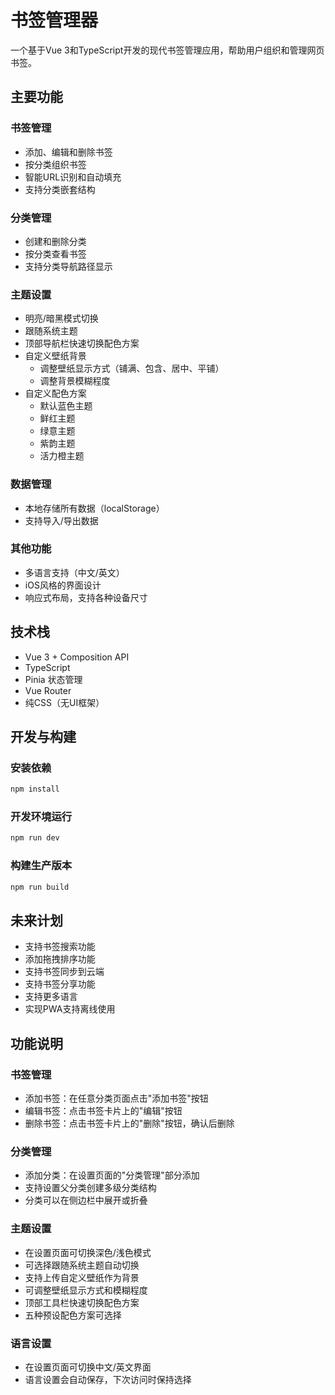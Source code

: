 # 书签管理器

一个基于Vue 3和TypeScript开发的现代书签管理应用，帮助用户组织和管理网页书签。

## 主要功能

### 书签管理
- 添加、编辑和删除书签
- 按分类组织书签
- 智能URL识别和自动填充
- 支持分类嵌套结构

### 分类管理
- 创建和删除分类
- 按分类查看书签
- 支持分类导航路径显示

### 主题设置
- 明亮/暗黑模式切换
- 跟随系统主题
- 顶部导航栏快速切换配色方案
- 自定义壁纸背景
  - 调整壁纸显示方式（铺满、包含、居中、平铺）
  - 调整背景模糊程度
- 自定义配色方案
  - 默认蓝色主题
  - 鲜红主题
  - 绿意主题
  - 紫韵主题
  - 活力橙主题

### 数据管理
- 本地存储所有数据（localStorage）
- 支持导入/导出数据

### 其他功能
- 多语言支持（中文/英文）
- iOS风格的界面设计
- 响应式布局，支持各种设备尺寸

## 技术栈

- Vue 3 + Composition API
- TypeScript
- Pinia 状态管理
- Vue Router
- 纯CSS（无UI框架）

## 开发与构建

### 安装依赖
```bash
npm install
```

### 开发环境运行
```bash
npm run dev
```

### 构建生产版本
```bash
npm run build
```

## 未来计划

- 支持书签搜索功能
- 添加拖拽排序功能
- 支持书签同步到云端
- 支持书签分享功能
- 支持更多语言
- 实现PWA支持离线使用

## 功能说明

### 书签管理
- 添加书签：在任意分类页面点击"添加书签"按钮
- 编辑书签：点击书签卡片上的"编辑"按钮
- 删除书签：点击书签卡片上的"删除"按钮，确认后删除

### 分类管理
- 添加分类：在设置页面的"分类管理"部分添加
- 支持设置父分类创建多级分类结构
- 分类可以在侧边栏中展开或折叠

### 主题设置
- 在设置页面可切换深色/浅色模式
- 可选择跟随系统主题自动切换
- 支持上传自定义壁纸作为背景
- 可调整壁纸显示方式和模糊程度
- 顶部工具栏快速切换配色方案
- 五种预设配色方案可选择

### 语言设置
- 在设置页面可切换中文/英文界面
- 语言设置会自动保存，下次访问时保持选择
